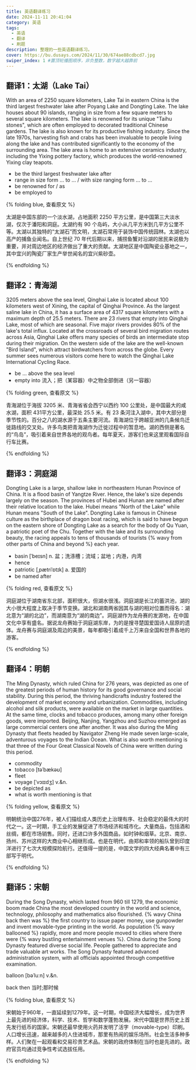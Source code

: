 ```yaml
---
title: 英语翻译练习
date: 2024-11-11 20:41:04
category: 英语
tags:
  - 英语
  - 翻译
  - 刷题
description: 整理的一些英语翻译练习。
cover: https://bu.dusays.com/2024/11/30/674ae88cdbcd7.jpg
swiper_index: 1 #置顶轮播图顺序，非负整数，数字越大越靠前
---
```

## 翻译1：太湖（Lake Tai）

With an area of 2250 square kilometers, Lake Tai in eastern China is the third largest freshwater lake after Poyang Lake and Dongting Lake. The lake houses about 90 islands, ranging in size from a few square meters to several square kilometers. The lake is renowned for its unique "Taihu stones", which are often employed to decorated traditional Chinese gardens. The lake is also known for its productive fishing industry. Since the late 1970s, harvesting fish and crabs has been invaluable to people living along the lake and has contributed significantly to the economy of the surrounding area. The lake area is home to an extensive ceramics industry, including the Yixing pottery factory, which produces the world-renowned Yixing clay teapots.

- be the third largest freshwater lake after
- range in size form … to … / with size ranging form … to …
- be renowned for / as
- be employed to

{% folding blue, 查看原文 %}

太湖是中国东部的一个淡水湖，占地面积 2250 平方公里，是中国第三大淡水湖，仅次于潘阳和洞庭。太湖约有 90 个岛屿，大小从几平方米到几平方公里不等。太湖以其独特的“太湖石”而文明，太湖石常用于装饰中国传统园林。太湖也以高产的捕鱼业闻名。自上世纪 70 年代后期以来，捕捞鱼蟹对沿湖的居民来说极为重要，并对周边地区的经济做出了重大的贡献。太湖地区是中国陶瓷业基地之一，其中宜兴的陶瓷厂家生产举世闻名的宜兴紫砂壶。

{% endfolding %}

## 翻译2：青海湖

3205 meters above the sea level, Qinghai Lake is located about 100 kilometers west of Xining, the capital of Qinghai Province. As the largest saline lake in China, it has a surface area of 4317 square kilometers with a maximum depth of 25.5 meters. There are 23 rivers that empty into Qinghai Lake, most of which are seasonal. Five major rivers provides 80% of the lake's total influx. Located at the crossroads of several bird migration routes across Asia, Qinghai Lake offers many species of birds an intermediate stop during their migration. On the western side of the lake are the well-known "Bird Island", which attract birdwatchers from across the globe. Every summer sees numerous visitors come here to watch the Qinghai Lake International Cycling Race.

- be … above the sea level
- empty into	流入；把（某容器）中之物全部倒进（另一容器）

{% folding green, 查看原文 %}

青海湖位于海拔 3205 米、青海省省会西宁以西约 100 公里处，是中国最大的咸水湖，面积 431平方公里，最深处 25.5 米。有 23 条河注入湖中，其中大部分是季节性的。百分之八的湖水源于五条主要河流。青海湖位于跨越亚洲的几条候鸟迁徙路线的交叉处。许多鸟类把青海湖作为迁徙过程中的暂息地。湖的西侧是著名的“鸟岛”，吸引着来自世界各地的观鸟者。每年夏天，游客们也来这里观看国际自行车比赛。

{% endfolding %}

## 翻译3：洞庭湖

Dongting Lake is a large, shallow lake in northeastern Hunan Province of China. It is a flood basin of Yangtze River. Hence, the lake's size depends largely on the season. The provinces of Hubei and Hunan are named after their relative location to the lake. Hubei means "North of the Lake" while Hunan means "South of the Lake". Dongting Lake is famous in Chinese culture as the birthplace of dragon boat racing, which is said to have begun on the eastern shore of Dongting Lake as a search for the body of Qu Yuan, a patriotic poet of the Chu. Together with the lake and its surrounding beauty, the racing appeals to tens of thousands of tourists {% wavy from other parts of China and beyond %} each year.

- basin [ˈbeɪsn]	n. 盆；洗涤槽；流域；盆地；内港，内湾
- hence
- patriotic [ˌpætriˈɒtɪk]	a. 爱国的
- be named after

{% folding red, 查看原文 %}

洞庭湖位于湖南省东北部，面积很大，但湖水很浅。洞庭湖是长江的蓄洪池，湖的大小很大程度上取决于季节变换。湖北和湖南两省因其与湖的相对位置而得名：湖北意为“湖的北边”，而湖南意为“湖的南边”。洞庭湖作为龙舟赛的发源地，在中国文化中享有盛名。据说龙舟赛始于洞庭湖东岸，为的是搜寻楚国爱国诗人屈原的遗体。龙舟赛与洞庭湖及周边的美景，每年都吸引着成千上万来自全国和世界各地的游客。

{% endfolding %}

## 翻译4：明朝

The Ming Dynasty, which ruled China for 276 years, was depicted as one of the greatest periods of human history for its good governance and social stability. During this period, the thriving handicrafts industry fostered the development of market economy and urbanization. Commodities, including alcohol and silk products, were available on the market in large quantities. At the same time, clocks and tobacco produces, among many other foreign goods, were imported. Beijing, Nanjing, Yangzhou and Suzhou emerged as large commercial centers one after another. It was also during the Ming Dynasty that fleets headed by Navigator Zheng He made seven large-scale, adventurous voyages to the Indian Ocean. What is also worth mentioning is that three of the Four Great Classical Novels of China were written during this period.

- commodity
- tobacco [təˈbækəʊ]
- fleet
- voyage [ˈvɔɪɪdʒ] 	v.&n.
- be depicted as
- what is worth mentioning is that

{% folding yellow, 查看原文 %}

明朝统治中国276年，被人们描绘成人类历史上治理有序、社会稳定的最伟大的时代之一。这一时期，手工业的发展促进了市场经济和城市化。大量商品，包括酒和丝绸，都在市场销售。同时，还进口许多外国商品，如时钟和烟草。北京、南京、扬州、苏州这样的大商业中心相继形成。也是在明代，由郑和率领的船队曾到印度洋进行了七次大规模探险航行。还值得一提的是，中国文学的四大经典名著中有三部写于明代。

{% endfolding %}

## 翻译5：宋朝

During the Song Dynasty, which lasted from 960 till 1279, the economic boom made China the most developed country in the world and science, technology, philosophy and mathematics also flourished. {% wavy China back then was %} the first country to issue paper money, use gunpowder and invent movable-type printing in the world. As population {% wavy ballooned %} rapidly, more and more people moved to cities where there were {% wavy bustling entertainment venues %}. China during the Song Dynasty featured diverse social life. People gathered to appreciate and trade valuable art works. The Song Dynasty featured advanced administration system, with all officials appointed through competitive examination.

balloon [bəˈluːn]	v.&n.

back then	当时;那时候

{% folding blue, 查看原文 %}

宋朝始于960年，一直延续到1279年。这一时期，中国经济大幅增长，成为世界上最先进的经济体，科学、技术、哲学和数学蓬勃发展。宋代中国是世界历史上首先发行纸币的国家。宋朝还最早使用火药并发明了活字（movable-type）印刷。人口增长迅速，越来越多的人住进城市，那里有热闹的娱乐场所。社会生活多种多样。人们聚在一起观看和交易珍贵艺术品。宋朝的政府体制在当时也是先进的。政府官员均通过竞争性考试选拔任用。

{% endfolding %}
